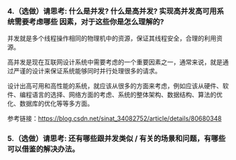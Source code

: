 ### 4.（选做）请思考: 什么是并发? 什么是高并发? 实现高并发高可用系统需要考虑哪些 因素，对于这些你是怎么理解的?

并发就是多个线程操作相同的物理机中的资源，保证其线程安全，合理的利用资源。

高并发是现在互联网设计系统中需要考虑的一个重要因素之一，通常来说，就是通过严谨的设计来保证系统能够同时并行处理很多的请求。

设计出高可用和高性能的系统，就应该从很多的方面来考虑，例如应该从硬件、软件、编程语言的选择、网络方面的考虑、系统的整体架构、数据结构、算法的优化、数据库的优化等等多方面。

参考链接：https://blog.csdn.net/sinat_34082752/article/details/80680348

### 5.（选做）请思考: 还有哪些跟并发类似 / 有关的场景和问题，有哪些可以借鉴的解决办法。

